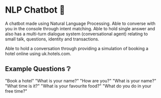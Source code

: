 # NLP Chatbot 🤖
A chatbot made using Natural Language Processing. Able to converse with you in the console through intent matching. Able to hold single answer and also has a multi-turn dialogue system (conversational agent) relating to small talk, questions, identity and transactions.

Able to hold a conversation through providing a simulation of booking a hotel online using uk.hotels.com.

## Example Questions ❔

"Book a hotel"
"What is your name?"
"How are you?"
"What is your name?"
"What time is it?"
"What is your favourite food?"
"What do you do in your free time?"
